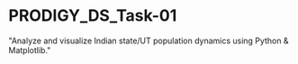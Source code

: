 # PRODIGY_DS_Task-01
"Analyze and visualize Indian state/UT population dynamics using Python &amp; Matplotlib."
